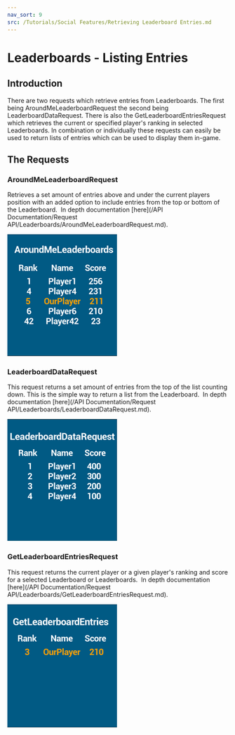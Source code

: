 ```yaml
---
nav_sort: 9
src: /Tutorials/Social Features/Retrieving Leaderboard Entries.md
---
```


# Leaderboards - Listing Entries

## Introduction

There are two requests which retrieve entries from Leaderboards. The first being AroundMeLeaderboardRequest the second being LeaderboardDataRequest. There is also the GetLeaderboardEntriesRequest which retrieves the current or specified player's ranking in selected Leaderboards. In combination or individually these requests can easily be used to return lists of entries which can be used to display them in-game.

## The Requests

### AroundMeLeaderboardRequest

Retrieves a set amount of entries above and under the current players position with an added option to include entries from the top or bottom of the Leaderboard.  In depth documentation [here](/API Documentation/Request API/Leaderboards/AroundMeLeaderboardRequest.md).

![](img/Listing/1.png)

### LeaderboardDataRequest

This request returns a set amount of entries from the top of the list counting down. This is the simple way to return a list from the Leaderboard.  In depth documentation [here](/API Documentation/Request API/Leaderboards/LeaderboardDataRequest.md).

![](img/Listing/2.png)

### GetLeaderboardEntriesRequest

This request returns the current player or a given player's ranking and score for a selected Leaderboard or Leaderboards.  In depth documentation [here](/API Documentation/Request API/Leaderboards/GetLeaderboardEntriesRequest.md).

![](img/Listing/3.png)
